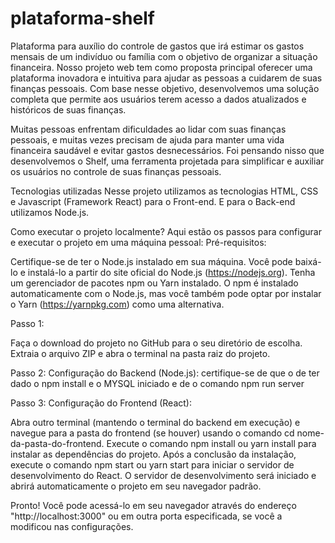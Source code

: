 # plataforma-shelf
Plataforma para auxílio do controle de gastos que irá estimar os gastos mensais de um indivíduo ou família com o objetivo de organizar a situação financeira.
Nosso projeto web tem como proposta principal oferecer uma plataforma inovadora e intuitiva para ajudar as pessoas a cuidarem de suas finanças pessoais. Com base nesse objetivo, desenvolvemos uma solução completa que permite aos usuários terem acesso a dados atualizados e históricos de suas finanças.

Muitas pessoas enfrentam dificuldades ao lidar com suas finanças pessoais, e muitas vezes precisam de ajuda para manter uma vida financeira saudável e evitar gastos desnecessários. Foi pensando nisso que desenvolvemos o Shelf, uma ferramenta projetada para simplificar e auxiliar os usuários no controle de suas finanças pessoais.

Tecnologias utilizadas
Nesse projeto utilizamos as tecnologias HTML, CSS e Javascript (Framework React) para o Front-end. E para o Back-end utilizamos Node.js.

Como executar o projeto localmente?
Aqui estão os passos para configurar e executar o projeto em uma máquina pessoal:
Pré-requisitos:

Certifique-se de ter o Node.js instalado em sua máquina. Você pode baixá-lo e instalá-lo a partir do site oficial do Node.js (https://nodejs.org). Tenha um gerenciador de pacotes npm ou Yarn instalado. O npm é instalado automaticamente com o Node.js, mas você também pode optar por instalar o Yarn (https://yarnpkg.com) como uma alternativa.

Passo 1:

Faça o download do projeto no GitHub para o seu diretório de escolha. Extraia o arquivo ZIP e abra o terminal na pasta raiz do projeto.

Passo 2: Configuração do Backend (Node.js):
certifique-se de que o de ter dado o npm install e o MYSQL iniciado e de o comando npm run server

Passo 3: Configuração do Frontend (React):

Abra outro terminal (mantendo o terminal do backend em execução) e navegue para a pasta do frontend (se houver) usando o comando cd nome-da-pasta-do-frontend. Execute o comando npm install ou yarn install para instalar as dependências do projeto. Após a conclusão da instalação, execute o comando npm start ou yarn start para iniciar o servidor de desenvolvimento do React. O servidor de desenvolvimento será iniciado e abrirá automaticamente o projeto em seu navegador padrão.

Pronto! Você pode acessá-lo em seu navegador através do endereço "http://localhost:3000" ou em outra porta especificada, se você a modificou nas configurações.
